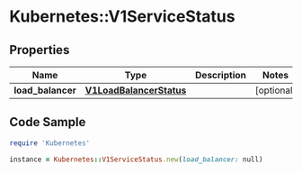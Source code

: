 # Kubernetes::V1ServiceStatus

## Properties

Name | Type | Description | Notes
------------ | ------------- | ------------- | -------------
**load_balancer** | [**V1LoadBalancerStatus**](V1LoadBalancerStatus.md) |  | [optional] 

## Code Sample

```ruby
require 'Kubernetes'

instance = Kubernetes::V1ServiceStatus.new(load_balancer: null)
```


